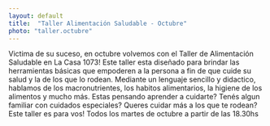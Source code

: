```yaml
---
layout: default
title:  "Taller Alimentación Saludable - Octubre"
photo: "taller.octubre"
---
```

Victima de su suceso, en octubre volvemos con el Taller de Alimentación Saludable en La Casa 1073! Este taller esta diseñado para brindar las herramientas básicas que empoderen a la persona a fin de que cuide su salud y la de los que lo rodean. 
Mediante un lenguaje sencillo y didactico, hablamos de los macronutrientes, los habitos alimentarios, la higiene de los alimentos y mucho más. 
Estas pensando aprender a cuidarte? Tenés algun familiar con cuidados especiales? Queres cuidar más a los que te rodean? Este taller es para vos! Todos los martes de octubre a partir de las 18.30hs

